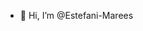 - 👋 Hi, I’m @Estefani-Marees

<!---
Estefani-Mares/Estefani-Mares is a ✨ special ✨ repository because its `README.md` (this file) appears on your GitHub profile.
You can click the Preview link to take a look at your changes.
--->
